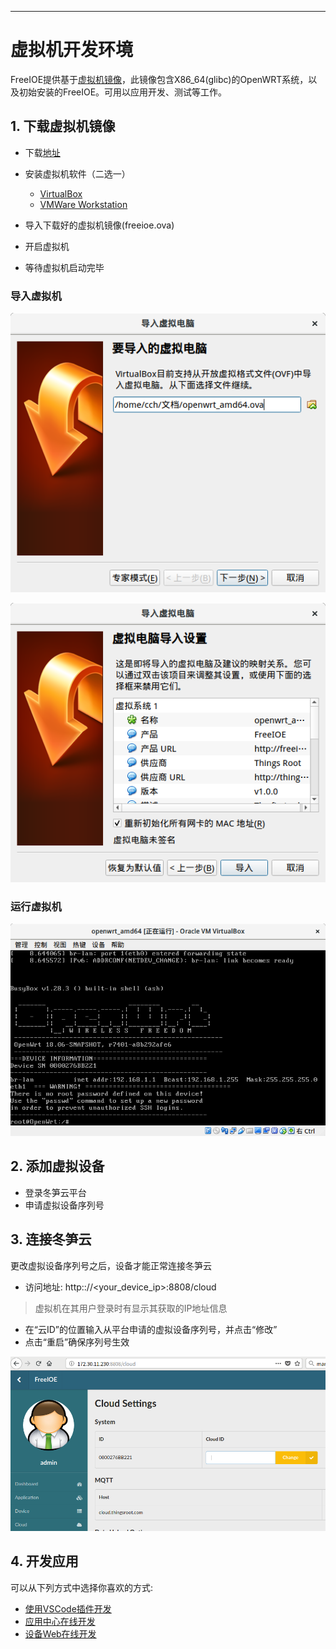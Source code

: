 
---

# 虚拟机开发环境

FreeIOE提供基于[虚拟机镜像](http://vbox.freeioe.org)，此镜像包含X86_64(glibc)的OpenWRT系统，以及初始安装的FreeIOE。可用以应用开发、测试等工作。


## 1. 下载虚拟机镜像

* 下载[地址](http://vbox.freeioe.org/freeioe.ova)
* 安装虚拟机软件（二选一）

  * [VirtualBox](http://virtualbox.org)
  * [VMWare Workstation](https://www.vmware.com)


* 导入下载好的虚拟机镜像(freeioe.ova)
* 开启虚拟机
* 等待虚拟机启动完毕


### 导入虚拟机

![import_ova_1](assets/import_ova_1.png "导入虚拟机")

![import_ova_2](assets/import_ova_2.png "导入虚拟机")


### 运行虚拟机

![vm_console](assets/vm_console.png "运行虚拟机")


## 2. 添加虚拟设备

* 登录冬笋云平台
* 申请虚拟设备序列号


## 3. 连接冬笋云

更改虚拟设备序列号之后，设备才能正常连接冬笋云

* 访问地址: http:://<your\_device\_ip>:8808/cloud
> 虚拟机在其用户登录时有显示其获取的IP地址信息
* 在“云ID”的位置输入从平台申请的虚拟设备序列号，并点击“修改”
* 点击“重启”确保序列号生效


![change_cloud_id](assets/change_cloud_id.png "修改云ID")


## 4. 开发应用

可以从下列方式中选择你喜欢的方式: 

* [使用VSCode插件开发](vscode-extension.md)
* [应用中心在线开发](app_center.md)
* [设备Web在线开发](dev_web.md)


